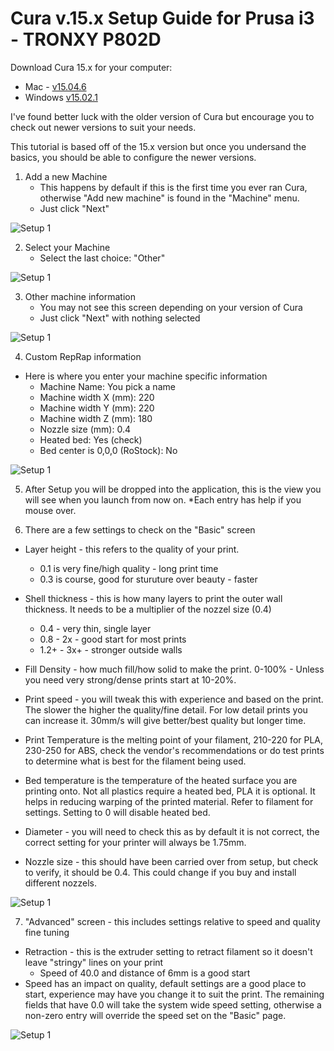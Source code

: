 # Cura v.15.x Setup Guide for Prusa i3 - TRONXY P802D

Download Cura 15.x for your computer:

* Mac - [v15.04.6](http://software.ultimaker.com/current/Cura-15.04.6-MacOS.dmg)
* Windows [v15.02.1](http://software.ultimaker.com/old/Cura_15.02.1.exe)

I've found better luck with the older version of Cura but encourage you to check out newer versions to suit your needs.

This tutorial is based off of the 15.x version but once you undersand the basics, you should be able to configure the newer versions.

1. Add a new Machine
    * This happens by default if this is the first time you ever ran Cura, otherwise "Add new machine" is found in the "Machine" menu.
    * Just click "Next"

![Setup 1](/Files/cura1.png)

2. Select your Machine
    * Select the last choice: "Other"

![Setup 1](/Files/cura2.png)

3. Other machine information
    * You may not see this screen depending on your version of Cura
    * Just click "Next" with nothing selected

![Setup 1](/Files/cura3.png)

4. Custom RepRap information
  * Here is where you enter your machine specific information
    * Machine Name: You pick a name
    * Machine width X (mm): 220
    * Machine width Y (mm): 220
    * Machine width Z (mm): 180
    * Nozzle size (mm): 0.4
    * Heated bed: Yes (check)
    * Bed center is 0,0,0 (RoStock): No

![Setup 1](/Files/cura4.png)

5. After Setup you will be dropped into the application, this is the view you will see when you launch from now on. *Each entry has help if you mouse over.

6. There are a few settings to check on the "Basic" screen
  * Layer height - this refers to the quality of your print.
      * 0.1 is very fine/high quality - long print time
      * 0.3 is course, good for sturuture over beauty - faster
  * Shell thickness - this is how many layers to print the outer wall thickness. It needs to be a multiplier of the nozzel size (0.4)
      * 0.4 - very thin, single layer
      * 0.8 - 2x - good start for most prints
      * 1.2+ - 3x+ - stronger outside walls

  * Fill Density - how much fill/how solid to make the print. 0-100% - Unless you need very strong/dense prints start at 10-20%.

  * Print speed - you will tweak this with experience and based on the print. The slower the higher the quality/fine detail. For low detail prints you can increase it. 30mm/s will give better/best quality but longer time.

  * Print Temperature is the melting point of your filament, 210-220 for PLA, 230-250 for ABS, check the vendor's recommendations or do test prints to determine what is best for the filament being used.

  * Bed temperature is the temperature of the heated surface you are printing onto. Not all plastics require a heated bed, PLA it is optional. It helps in reducing warping of the printed material. Refer to filament for settings. Setting to 0 will disable heated bed.

  * Diameter - you will need to check this as by default it is not correct, the correct setting for your printer will always be 1.75mm.

  * Nozzle size - this should have been carried over from setup, but check to verify, it should be 0.4. This could change if you buy and install different nozzels.

![Setup 1](/Files/cura5.png)

7. "Advanced" screen - this includes settings relative to speed and quality fine tuning
  * Retraction - this is the extruder setting to retract filament so it doesn't leave "stringy" lines on your print
    * Speed of 40.0 and distance of 6mm is a good start
  * Speed has an impact on quality, default settings are a good place to start, experience may have you change it to suit the print. The remaining fields that have 0.0 will take the system wide speed setting, otherwise a non-zero entry will override the speed set on the "Basic" page.

![Setup 1](/Files/cura6.png)



